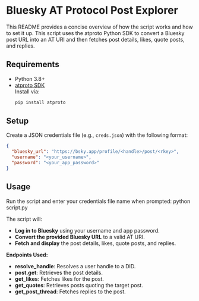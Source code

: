 # Bluesky AT Protocol Post Explorer
This README provides a concise overview of how the script works and how to set it up. This script uses the atproto Python SDK to convert a Bluesky post URL into an AT URI and then fetches post details, likes, quote posts, and replies.

## Requirements

- Python 3.8+
- [atproto SDK](https://github.com/bluesky-social/atproto)  
  Install via:
  ```bash
  pip install atproto


## Setup

Create a JSON credentials file (e.g., `creds.json`) with the following format:

```json
{
  "bluesky_url": "https://bsky.app/profile/<handle>/post/<rkey>",
  "username": "<your_username>",
  "password": "<your_app_password>"
}
```

## Usage 
Run the script and enter your credentials file name when prompted:
python script.py

The script will:

- **Log in to Bluesky** using your username and app password.
- **Convert the provided Bluesky URL** to a valid AT URI.
- **Fetch and display** the post details, likes, quote posts, and replies.

**Endpoints Used:**

- **resolve_handle**: Resolves a user handle to a DID.
- **post.get**: Retrieves the post details.
- **get_likes**: Fetches likes for the post.
- **get_quotes**: Retrieves posts quoting the target post.
- **get_post_thread**: Fetches replies to the post.


